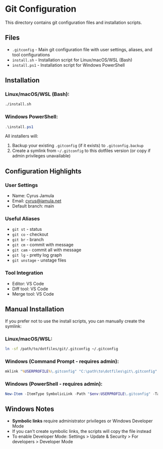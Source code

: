 # Git Configuration

This directory contains git configuration files and installation scripts.

## Files

- `.gitconfig` - Main git configuration file with user settings, aliases, and tool configurations
- `install.sh` - Installation script for Linux/macOS/WSL (Bash)
- `install.ps1` - Installation script for Windows PowerShell

## Installation

### Linux/macOS/WSL (Bash):
```bash
./install.sh
```

### Windows PowerShell:
```powershell
.\install.ps1
```

All installers will:
1. Backup your existing `.gitconfig` (if it exists) to `.gitconfig.backup`
2. Create a symlink from `~/.gitconfig` to this dotfiles version (or copy if admin privileges unavailable)

## Configuration Highlights

### User Settings
- Name: Cyrus Jamula
- Email: cyrus@jamula.net
- Default branch: main

### Useful Aliases
- `git st` - status
- `git co` - checkout
- `git br` - branch
- `git cm` - commit with message
- `git cam` - commit all with message
- `git lg` - pretty log graph
- `git unstage` - unstage files

### Tool Integration
- Editor: VS Code
- Diff tool: VS Code
- Merge tool: VS Code

## Manual Installation

If you prefer not to use the install scripts, you can manually create the symlink:

### Linux/macOS/WSL:
```bash
ln -sf /path/to/dotfiles/git/.gitconfig ~/.gitconfig
```

### Windows (Command Prompt - requires admin):
```cmd
mklink "%USERPROFILE%\.gitconfig" "C:\path\to\dotfiles\git\.gitconfig"
```

### Windows (PowerShell - requires admin):
```powershell
New-Item -ItemType SymbolicLink -Path "$env:USERPROFILE\.gitconfig" -Target "C:\path\to\dotfiles\git\.gitconfig"
```

## Windows Notes

- **Symbolic links** require administrator privileges or Windows Developer Mode
- If you can't create symbolic links, the scripts will copy the file instead
- To enable Developer Mode: Settings > Update & Security > For developers > Developer Mode
